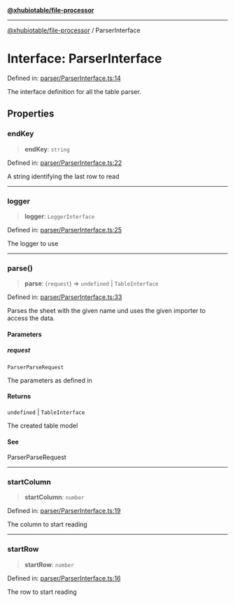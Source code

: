 [**@xhubiotable/file-processor**](../README.md)

***

[@xhubiotable/file-processor](../globals.md) / ParserInterface

# Interface: ParserInterface

Defined in: [parser/ParserInterface.ts:14](https://github.com/xhubioTable/file-processor/blob/2976a44538615081e1254047688a86b993a0ae7f/src/parser/ParserInterface.ts#L14)

The interface definition for all the table parser.

## Properties

### endKey

> **endKey**: `string`

Defined in: [parser/ParserInterface.ts:22](https://github.com/xhubioTable/file-processor/blob/2976a44538615081e1254047688a86b993a0ae7f/src/parser/ParserInterface.ts#L22)

A string identifying the last row to read

***

### logger

> **logger**: `LoggerInterface`

Defined in: [parser/ParserInterface.ts:25](https://github.com/xhubioTable/file-processor/blob/2976a44538615081e1254047688a86b993a0ae7f/src/parser/ParserInterface.ts#L25)

The logger to use

***

### parse()

> **parse**: (`request`) => `undefined` \| `TableInterface`

Defined in: [parser/ParserInterface.ts:33](https://github.com/xhubioTable/file-processor/blob/2976a44538615081e1254047688a86b993a0ae7f/src/parser/ParserInterface.ts#L33)

Parses the sheet with the given name und uses the given importer to access
the data.

#### Parameters

##### request

`ParserParseRequest`

The parameters as defined in

#### Returns

`undefined` \| `TableInterface`

The created table model

#### See

ParserParseRequest

***

### startColumn

> **startColumn**: `number`

Defined in: [parser/ParserInterface.ts:19](https://github.com/xhubioTable/file-processor/blob/2976a44538615081e1254047688a86b993a0ae7f/src/parser/ParserInterface.ts#L19)

The column to start reading

***

### startRow

> **startRow**: `number`

Defined in: [parser/ParserInterface.ts:16](https://github.com/xhubioTable/file-processor/blob/2976a44538615081e1254047688a86b993a0ae7f/src/parser/ParserInterface.ts#L16)

The row to start reading
